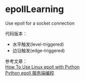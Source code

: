 # epollLearning
Use epoll for a socket connection  

代码版本：  
* 水平触发(level-triggered)
* 边沿触发(edge-triggered)

参考文章：  
[How To Use Linux epoll with Python](http://scotdoyle.com/python-epoll-howto.html)  
[Python epoll 服务端编程](https://blog.csdn.net/woay2008/article/details/84490842)  
